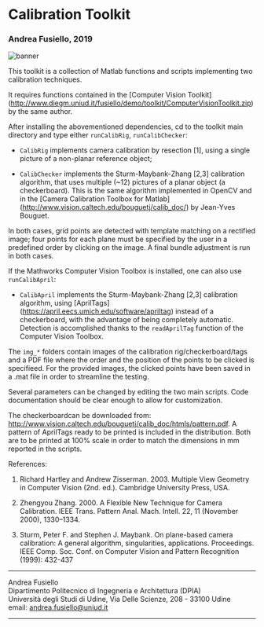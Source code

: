 # Calibration Toolkit

### Andrea Fusiello, 2019

![banner](https://fusiello.github.io/demo/toolkit/bannerCal.jpg)

This toolkit is a collection of Matlab functions and scripts
implementing two calibration techniques.

It requires functions contained in the [Computer Vision Toolkit]
(http://www.diegm.uniud.it/fusiello/demo/toolkit/ComputerVisionToolkit.zip)
by the same author.

After installing the abovementioned dependencies, cd to the
toolkit main directory and type either `runCalibRig`,
`runCalibChecker`:

- `CalibRig` implements camera calibration by resection [1],
   using a single picture of a non-planar reference object;

- `CalibChecker` implements the Sturm-Maybank-Zhang [2,3]
  calibration algorithm, that uses multiple (~12) pictures of a
  planar object (a checkerboard). This is the same algorithm
  implemented in OpenCV and in the [Camera Calibration Toolbox
  for Matlab] (http://www.vision.caltech.edu/bouguetj/calib_doc/)
  by Jean-Yves Bouguet.
   
In both cases, grid points are detected with template matching on
a rectified image; four points for each plane must be specified
by the user in a predefined order by clicking on the image.
A final bundle adjustment is run in both cases.

If the Mathworks Computer Vision Toolbox is installed, one can also use `runCalibApril`:

- `CalibApril`  implements the Sturm-Maybank-Zhang [2,3]
  calibration algorithm, using
  [AprilTags] (https://april.eecs.umich.edu/software/apriltag)
  instead of a checkerboard, with the advantage of being completely
  automatic. Detection is accomplished thanks to the `readAprilTag`
  function of the Computer Vision Toolbox. 


The `img_*` folders contain images of the calibration
rig/checkerboard/tags and a PDF file where the order and the
position of the points to be clicked is specifieed. For the provided
images, the clicked points have been saved in a .mat file in order
to streamline the testing.

Several parameters can be changed by editing the two main
scripts. Code documentation should be clear enough to allow for
customization.
 
The checkerboardcan be downloaded from:
<http://www.vision.caltech.edu/bouguetj/calib_doc/htmls/pattern.pdf>.
A pattern of AprilTags ready to be printed is included in the
distribution. Both are to be printed at 100% scale in order to match the
dimensions in mm reported in the scripts. 


References:

1. Richard Hartley and Andrew Zisserman. 2003. Multiple View
Geometry in Computer Vision (2nd. ed.). Cambridge University
Press, USA.

2. Zhengyou Zhang. 2000. A Flexible New Technique for Camera
Calibration. IEEE Trans. Pattern Anal. Mach. Intell. 22,
11 (November 2000), 1330–1334.
 
3. Sturm, Peter F. and Stephen J. Maybank. On plane-based camera
calibration: A general algorithm, singularities,
applications. Proceedings. IEEE Comp. Soc. Conf. on Computer
Vision and Pattern Recognition (1999): 432-437


---
Andrea Fusiello                
Dipartimento Politecnico di Ingegneria e Architettura (DPIA)  
Università degli Studi di Udine, Via Delle Scienze, 208 - 33100 Udine  
email: <andrea.fusiello@uniud.it>

---


